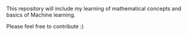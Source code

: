 This repository will include my learning of mathematical concepts and basics of Machine learning.

Please feel free to contribute :)
